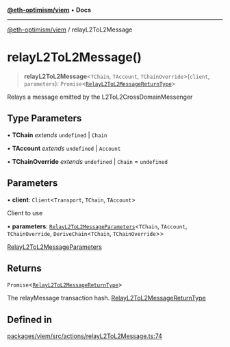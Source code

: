 [**@eth-optimism/viem**](../README.md) • **Docs**

***

[@eth-optimism/viem](../README.md) / relayL2ToL2Message

# relayL2ToL2Message()

> **relayL2ToL2Message**\<`TChain`, `TAccount`, `TChainOverride`\>(`client`, `parameters`): `Promise`\<[`RelayL2ToL2MessageReturnType`](../type-aliases/RelayL2ToL2MessageReturnType.md)\>

Relays a message emitted by the L2ToL2CrossDomainMessenger

## Type Parameters

• **TChain** *extends* `undefined` \| `Chain`

• **TAccount** *extends* `undefined` \| `Account`

• **TChainOverride** *extends* `undefined` \| `Chain` = `undefined`

## Parameters

• **client**: `Client`\<`Transport`, `TChain`, `TAccount`\>

Client to use

• **parameters**: [`RelayL2ToL2MessageParameters`](../type-aliases/RelayL2ToL2MessageParameters.md)\<`TChain`, `TAccount`, `TChainOverride`, `DeriveChain`\<`TChain`, `TChainOverride`\>\>

[RelayL2ToL2MessageParameters](../type-aliases/RelayL2ToL2MessageParameters.md)

## Returns

`Promise`\<[`RelayL2ToL2MessageReturnType`](../type-aliases/RelayL2ToL2MessageReturnType.md)\>

The relayMessage transaction hash. [RelayL2ToL2MessageReturnType](../type-aliases/RelayL2ToL2MessageReturnType.md)

## Defined in

[packages/viem/src/actions/relayL2ToL2Message.ts:74](https://github.com/ethereum-optimism/ecosystem/blob/1d855f26d1024617b154d28d909dbc33a421f5de/packages/viem/src/actions/relayL2ToL2Message.ts#L74)
